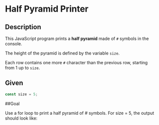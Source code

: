 # Half Pyramid Printer

## Description

This JavaScript program prints a **half pyramid** made of `#` symbols in the console.

The height of the pyramid is defined by the variable `size`.

Each row contains one more `#` character than the previous row, starting from 1 up to `size`.

## Given

```javascript
const size = 5;
```

##Goal

Use a for loop to print a half pyramid of # symbols.
For size = 5, the output should look like:

#
##
###
####
#####
